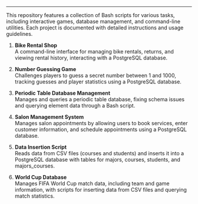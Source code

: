 <hr>

This repository features a collection of Bash scripts for various tasks, including interactive games, database management, and command-line utilities. Each project is documented with detailed instructions and usage guidelines.

1. **Bike Rental Shop**  
   A command-line interface for managing bike rentals, returns, and viewing rental history, interacting with a PostgreSQL database.

2. **Number Guessing Game**  
   Challenges players to guess a secret number between 1 and 1000, tracking guesses and player statistics using a PostgreSQL database.

3. **Periodic Table Database Management**  
   Manages and queries a periodic table database, fixing schema issues and querying element data through a Bash script.

4. **Salon Management System**  
   Manages salon appointments by allowing users to book services, enter customer information, and schedule appointments using a PostgreSQL database.

5. **Data Insertion Script**  
   Reads data from CSV files (courses and students) and inserts it into a PostgreSQL database with tables for majors, courses, students, and majors_courses.

6. **World Cup Database**  
    Manages FIFA World Cup match data, including team and game information, with scripts for inserting data from CSV files and querying match statistics.


